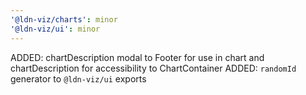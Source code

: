 ```yaml
---
'@ldn-viz/charts': minor
'@ldn-viz/ui': minor
---
```


ADDED: chartDescription modal to Footer for use in chart and chartDescription for accessibility to ChartContainer
ADDED: `randomId` generator to `@ldn-viz/ui` exports
